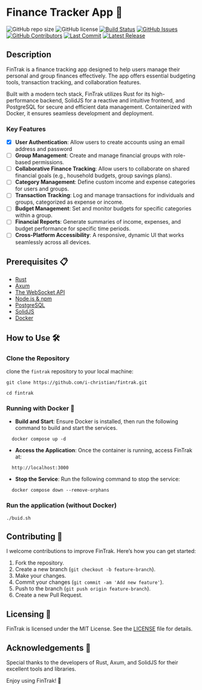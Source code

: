 # Finance Tracker App 🚀

![GitHub repo size](https://img.shields.io/github/repo-size/i-christian/fintrak?style=flat-square)
![GitHub license](https://img.shields.io/github/license/i-christian/fintrak?style=flat-square)
[![Build Status](https://github.com/i-christian/fintrak/actions/workflows/tests.yml/badge.svg)](https://github.com/i-christian/fintrak/actions/workflows/tests.yml)
[![GitHub Issues](https://img.shields.io/github/issues/i-christian/fintrak)](https://github.com/i-christian/fintrak/issues)
[![GitHub Contributors](https://img.shields.io/github/contributors/i-christian/fintrak)](https://github.com/i-christian/fintrak/graphs/contributors)
[![Last Commit](https://img.shields.io/github/last-commit/i-christian/fintrak)](https://github.com/i-christian/fintrak/commits/main)
[![Latest Release](https://img.shields.io/github/v/release/i-christian/fintrak?include_prereleases)](https://github.com/i-christian/fintrak/releases)


## Description

FinTrak is a finance tracking app designed to help users manage their personal and group finances effectively. The app offers essential budgeting tools, transaction tracking, and collaboration features.

Built with a modern tech stack, FinTrak utilizes Rust for its high-performance backend, SolidJS for a reactive and intuitive frontend, and PostgreSQL for secure and efficient data management. Containerized with Docker, it ensures seamless development and deployment.

### Key Features
- [x] **User Authentication**: Allow users to create accounts using an email address and password
- [ ] **Group Management**: Create and manage financial groups with role-based permissions.
- [ ] **Collaborative Finance Tracking**: Allow users to collaborate on shared financial goals (e.g., household budgets, group savings plans).
- [ ] **Category Management**: Define custom income and expense categories for users and groups.
- [ ] **Transaction Tracking**: Log and manage transactions for individuals and groups, categorized as expense or income.
- [ ] **Budget Management**: Set and monitor budgets for specific categories within a group.
- [ ] **Financial Reports**: Generate summaries of income, expenses, and budget performance for specific time periods.
- [ ] **Cross-Platform Accessibility**: A responsive, dynamic UI that works seamlessly across all devices.

## Prerequisites 📋
- [Rust](https://www.rust-lang.org/)
- [Axum](https://docs.rs/axum/latest/axum/)
- [The WebSocket API](https://developer.mozilla.org/en-US/docs/Web/API/WebSockets_API)
- [Node.js & npm](https://nodejs.org/)
- [PostgreSQL](https://www.postgresql.org/)
- [SolidJS](https://docs.solidjs.com/)
- [Docker](https://www.docker.com/)

## How to Use 🛠️

### Clone the Repository
clone the `fintrak` repository to your local machine:
```
git clone https://github.com/i-christian/fintrak.git

cd fintrak
```

### Running with Docker 🐳
- **Build and Start**: Ensure Docker is installed, then run the following command to build and start the services.
```
  docker compose up -d
```

- **Access the Application**: Once the container is running, access FinTrak at:
```
  http://localhost:3000
```
- **Stop the Service**: Run the following command to stop the service:
```
  docker compose down --remove-orphans
```

### Run the application (without Docker)
```
./buid.sh
```

## Contributing 🤝

I welcome contributions to improve FinTrak. Here’s how you can get started:

1. Fork the repository.
2. Create a new branch (`git checkout -b feature-branch`).
3. Make your changes.
4. Commit your changes (`git commit -am 'Add new feature'`).
5. Push to the branch (`git push origin feature-branch`).
6. Create a new Pull Request.

## Licensing 📄
FinTrak is licensed under the MIT License. See the [LICENSE](LICENSE) file for details.

## Acknowledgements 🙌
Special thanks to the developers of Rust, Axum, and SolidJS for their excellent tools and libraries.

Enjoy using FinTrak! 🚀
